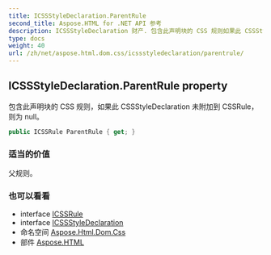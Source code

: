 ```yaml
---
title: ICSSStyleDeclaration.ParentRule
second_title: Aspose.HTML for .NET API 参考
description: ICSSStyleDeclaration 财产. 包含此声明块的 CSS 规则如果此 CSSStyleDeclaration 未附加到 CSSRule则为 null
type: docs
weight: 40
url: /zh/net/aspose.html.dom.css/icssstyledeclaration/parentrule/
---
```

## ICSSStyleDeclaration.ParentRule property

包含此声明块的 CSS 规则，如果此 CSSStyleDeclaration 未附加到 CSSRule，则为 null。

```csharp
public ICSSRule ParentRule { get; }
```

### 适当的价值

父规则。

### 也可以看看

* interface [ICSSRule](../../icssrule/)
* interface [ICSSStyleDeclaration](../)
* 命名空间 [Aspose.Html.Dom.Css](../../icssstyledeclaration/)
* 部件 [Aspose.HTML](../../../)


